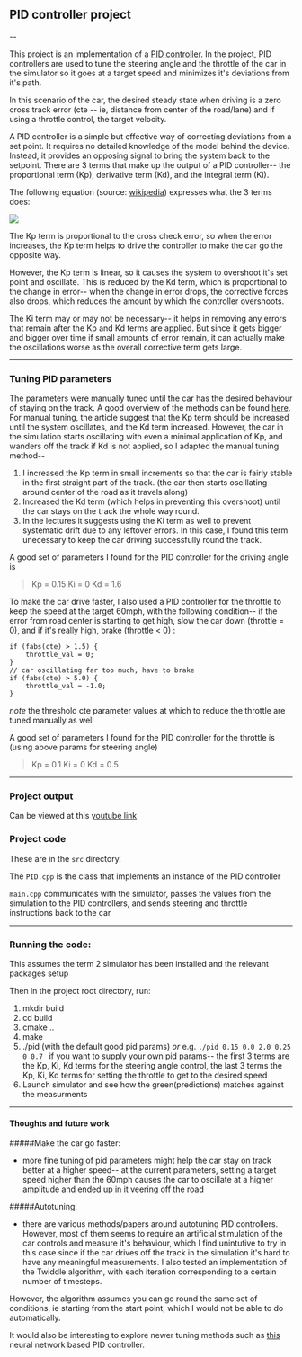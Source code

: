## PID controller project
--

This project is an implementation of a [PID controller](https://en.wikipedia.org/wiki/PID_controller). In the project, 
PID controllers are used to tune the steering angle and the throttle of the car in the simulator so it goes at a target speed
and minimizes it's deviations from it's path.

In this scenario of the car, the desired steady state when driving is a zero cross track error (cte -- ie, distance from 
center of the road/lane) and if using a throttle control, the target velocity. 

A PID controller
is a simple but effective way of correcting deviations from a set point. It requires no detailed knowledge of the model behind the
device. Instead, it provides an opposing signal to bring the system back to the setpoint. There are 3 terms that make up the
output of a PID controller-- the proportional term  (Kp), derivative term (Kd), and the integral term (Ki).

The following equation (source: [wikipedia](https://en.wikipedia.org/wiki/PID_controller)) expresses what the 3 terms does:

![](https://wikimedia.org/api/rest_v1/media/math/render/svg/69072d4013ea8f14ab59a8283ef216fb958870b2)

The Kp term is proportional to the cross check error, so when the error increases, the Kp term helps to drive
the controller to make the car go the opposite way.

However, the Kp term is linear, so it causes the system to overshoot it's set point and oscillate. This is 
reduced by the Kd term, which is proportional to the change in error-- when the change in error drops, the corrective
forces also drops, which reduces the amount by which the controller overshoots.

The Ki term may or may not be necessary-- it helps in removing any errors that remain after the Kp and Kd terms are applied.
But since it gets bigger and bigger over time if small amounts of error remain, it can actually make the oscillations worse as 
the overall corrective term gets large.

---
### Tuning PID parameters
The parameters were manually tuned until the car has the desired behaviour of staying on the track. A good overview 
 of the methods can be found [here](https://en.wikipedia.org/wiki/PID_controller#Overview_of_methods). For manual
 tuning, the article suggest that the Kp term should be increased until the system oscillates, and the Kd term increased.
 However, the car in the simulation starts oscillating with even a minimal application of Kp, and wanders off the track 
 if Kd is not applied, so I adapted the manual tuning method-- 
   1. I increased the Kp term in small increments so that the car is fairly stable in the first straight part of the track. (the car then starts oscillating
   around center of the road as it travels along) 
   2. Increased the Kd term (which helps in preventing this overshoot) until the car stays on the track the whole way round. 
   3. In the lectures it suggests using the Ki term as well to prevent systematic drift due to any leftover errors.
   In this case, I found this term unecessary to keep the car driving successfully round the track.
   
   A good set of parameters I found for the PID controller for the driving angle is 
   > Kp = 0.15 Ki = 0 Kd = 1.6
   
To make the car drive faster, I also used a PID controller for the throttle to keep the speed at the target 60mph, with 
the following condition-- if the error from road center is starting to get high, slow the car down (throttle = 0), and if it's really high, 
brake (throttle < 0) :  
```
if (fabs(cte) > 1.5) {
    throttle_val = 0;
}
// car oscillating far too much, have to brake
if (fabs(cte) > 5.0) {
    throttle_val = -1.0;
}
```
*note* the threshold cte parameter values at which to reduce the throttle are tuned manually as well

A good set of parameters I found for the PID controller for the throttle is (using above params for steering angle)
   > Kp = 0.1 Ki = 0 Kd = 0.5

----

### Project output
Can be viewed at this [youtube link](https://youtu.be/RHsDqGic7qc)

### Project code

These are in the `src` directory. 

The `PID.cpp` is the class
that implements an instance of the PID controller 

`main.cpp` communicates with the simulator, passes the values from the simulation to the PID controllers, and sends steering
and throttle instructions back to the car

--- 
### Running the code:
This assumes the term 2 simulator has been installed and the relevant
packages setup

Then in the project root directory, run:

1. mkdir build
2. cd build
3. cmake ..
4. make
5. ./pid (with the default good pid params) _or_ e.g. `./pid 0.15 0.0 2.0 0.25 0 0.7 ` if you want to 
supply your own pid params-- the first 3 terms are the Kp, Ki, Kd terms for the steering angle control, 
the last 3 terms the Kp, Ki, Kd terms for setting the throttle to get to the desired speed
6. Launch simulator and see how the green(predictions) matches 
against the measurments

---

#### Thoughts and future work

#####Make the car go faster:
- more fine tuning of pid parameters might help the car stay on track better at a higher speed-- at the current parameters,
setting a target speed higher than the 60mph causes the car to oscillate at a higher amplitude and ended up in it veering 
off the road

#####Autotuning:
- there are various methods/papers around autotuning PID controllers. However, most of them seems to require
an artificial stimulation of the car controls and measure it's behaviour, which I find unintutive to try in this case 
since if the car drives off the track in the simulation it's hard to have any meaningful measurements. I also tested 
an implementation of the Twiddle algorithm, with each iteration corresponding to a certain number of timesteps.

However, the algorithm assumes you can go round the same set of 
conditions, ie starting from the start point, which I would not be able to do automatically.

It would also be interesting to explore newer tuning methods such as [this](https://www.ncbi.nlm.nih.gov/pmc/articles/PMC5038707/)
neural network based PID controller.
